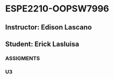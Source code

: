 # ESPE2210-OOPSW7996
## Instructor: Edison Lascano
## Student: Erick Lasluisa
### ASSIGMENTS
### U3
